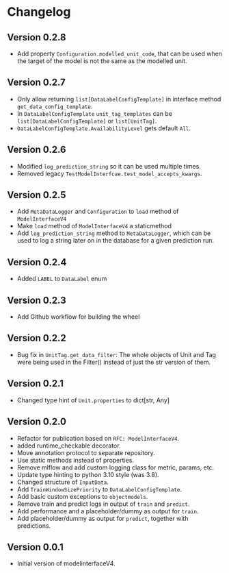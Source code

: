 # Changelog

## Version 0.2.8
- Add property `Configuration.modelled_unit_code`, that can be used when the target of the model is not the same as the modelled unit.

## Version 0.2.7
- Only allow returning `list[DataLabelConfigTemplate]` in interface method `get_data_config_template`.
- In `DataLabelConfigTemplate` `unit_tag_templates` can be `list[DataLabelConfigTemplate]` or `list[UnitTag]`.
- `DataLabelConfigTemplate.AvailabilityLevel` gets default `All`.

## Version 0.2.6
- Modified `log_prediction_string` so it can be used multiple times.
- Removed legacy `TestModelInterfcae.test_model_accepts_kwargs`.

## Version 0.2.5
- Add `MetaDataLogger` and `Configuration` to `load` method of `ModelInterfaceV4`
- Make `load` method of `ModelInterfaceV4` a staticmethod
- Add `log_prediction_string` method to `MetaDataLogger`, which can be used to log a string later on in the database for a given prediction run.

## Version 0.2.4
- Added `LABEL` to `DataLabel` enum

## Version 0.2.3
- Add Github workflow for building the wheel

## Version 0.2.2
- Bug fix in `UnitTag.get_data_filter`: The whole objects of Unit and Tag were being used in the Filter() instead of just the str version of them.

## Version 0.2.1
- Changed type hint of `Unit.properties` to dict[str, Any]

## Version 0.2.0
- Refactor for publication based on `RFC: ModelInterfaceV4`.
- added runtime_checkable decorator.
- Move annotation protocol to separate repository.
- Use static methods instead of properties.
- Remove mlflow and add custom logging class for metric, params, etc.
- Update type hinting to python 3.10 style (was 3.8).
- Changed structure of `InputData`.
- Add `TrainWindowSizePriority` to `DataLabelConfigTemplate`.
- Add basic custom exceptions to `objectmodels`.
- Remove train and predict logs in output of `train` and `predict`.
- Add performance and a placeholder/dummy as output for `train`.
- Add placeholder/dummy as output for `predict`, together with predictions.

## Version 0.0.1
- Initial version of modelinterfaceV4.
